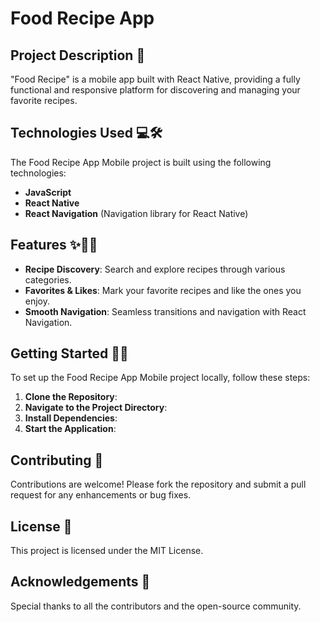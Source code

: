 # Food Recipe App

## Project Description 🚀
"Food Recipe" is a mobile app built with React Native, providing a fully functional and responsive platform for discovering and managing your favorite recipes.

## Technologies Used 💻🛠️
The Food Recipe App Mobile project is built using the following technologies:

- **JavaScript**
- **React Native**
- **React Navigation** (Navigation library for React Native)

## Features ✨🍔🍰
- **Recipe Discovery**: Search and explore recipes through various categories.
- **Favorites & Likes**: Mark your favorite recipes and like the ones you enjoy.
- **Smooth Navigation**: Seamless transitions and navigation with React Navigation.

## Getting Started 🏁🚀
To set up the Food Recipe App Mobile project locally, follow these steps:

1. **Clone the Repository**:
2. **Navigate to the Project Directory**:
3. **Install Dependencies**:
4. **Start the Application**:


## Contributing 🤝
Contributions are welcome! Please fork the repository and submit a pull request for any enhancements or bug fixes.

## License 📄
This project is licensed under the MIT License.

## Acknowledgements 🙌
Special thanks to all the contributors and the open-source community.



